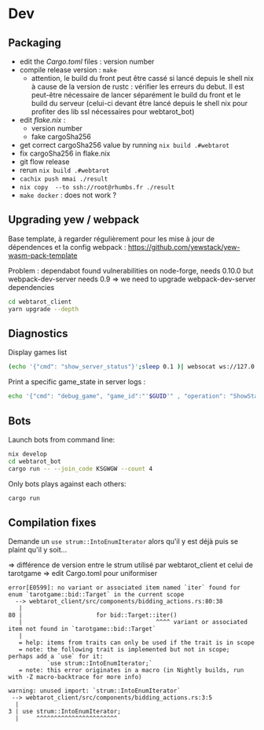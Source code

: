 # Dev

## Packaging

* edit the _Cargo.toml_ files : version number
* compile release version : `make` 
  * attention, le build du front peut être cassé si lancé depuis le shell nix à cause de la version de rustc : vérifier les erreurs du debut. Il est peut-être nécessaire de lancer séparément le build du front et le build du serveur (celui-ci devant être lancé depuis le shell nix pour profiter des lib ssl nécessaires pour webtarot_bot)
* edit _flake.nix_ : 
  * version number
  * fake cargoSha256
* get correct cargoSha256 value by running `nix build .#webtarot`
* fix cargoSha256 in flake.nix 
* git flow release
* rerun `nix build .#webtarot`
* `cachix push mmai ./result`
* `nix copy  --to ssh://root@rhumbs.fr ./result`
* `make docker` :  does not work ?

## Upgrading yew / webpack

Base template, à regarder régulièrement pour les mise à jour de dépendences et la config webpack : https://github.com/yewstack/yew-wasm-pack-template

Problem : dependabot found vulnerabilities on node-forge, needs 0.10.0 but webpack-dev-server needs 0.9 => we need to upgrade webpack-dev-server dependencies

```sh
cd webtarot_client
yarn upgrade --depth
```

## Diagnostics

Display games list
```sh
(echo '{"cmd": "show_server_status"}';sleep 0.1 )| websocat ws://127.0.0.1:8001/ws/new_new | jq 
``` 

Print a specific game_state in server logs :

```sh
echo '{"cmd": "debug_game", "game_id":"'$GUID'" , "operation": "ShowState"}' | websocat  ws://127.0.0.1:8001/ws/new_new
```

## Bots

Launch bots from command line:
```sh
nix develop
cd webtarot_bot
cargo run -- --join_code KSGWGW --count 4
```

Only bots plays against each others: 

```sh
cargo run
```

## Compilation fixes

Demande un `use strum::IntoEnumIterator` alors qu'il y est déjà puis se plaint qu'il y soit...

=> différence de version entre le strum utilisé par webtarot_client et celui de tarotgame => edit Cargo.toml pour uniformiser

```
error[E0599]: no variant or associated item named `iter` found for enum `tarotgame::bid::Target` in the current scope
  --> webtarot_client/src/components/bidding_actions.rs:80:38
   |
80 |                     for bid::Target::iter()
   |                                      ^^^^ variant or associated item not found in `tarotgame::bid::Target`
   |
   = help: items from traits can only be used if the trait is in scope
   = note: the following trait is implemented but not in scope; perhaps add a `use` for it:
           `use strum::IntoEnumIterator;`
   = note: this error originates in a macro (in Nightly builds, run with -Z macro-backtrace for more info)

warning: unused import: `strum::IntoEnumIterator`
 --> webtarot_client/src/components/bidding_actions.rs:3:5
  |
3 | use strum::IntoEnumIterator;
  |     ^^^^^^^^^^^^^^^^^^^^^^^
```
